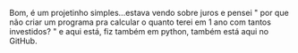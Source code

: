 Bom, é um projetinho simples...estava vendo sobre juros e pensei " por que não criar um programa pra calcular o quanto terei em 1 ano com tantos investidos? " e aqui está, fiz também em python, também está aqui no GitHub.
